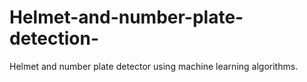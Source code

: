 # Helmet-and-number-plate-detection-
Helmet and number plate detector using machine learning algorithms.
